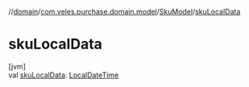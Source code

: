 //[domain](../../../index.md)/[com.veles.purchase.domain.model](../index.md)/[SkuModel](index.md)/[skuLocalData](sku-local-data.md)

# skuLocalData

[jvm]\
val [skuLocalData](sku-local-data.md): [LocalDateTime](https://docs.oracle.com/javase/8/docs/api/java/time/LocalDateTime.html)
